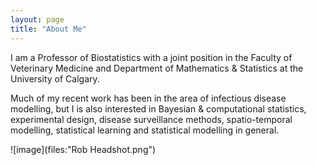 ```yaml
---
layout: page
title: "About Me"
---
```


I am a Professor of Biostatistics with a joint position in the Faculty of Veterinary Medicine and Department of Mathematics & Statistics at the University of Calgary. 

Much of my recent work has been in the area of infectious disease modelling, but I is also interested in Bayesian & computational statistics, experimental design, disease surveillance methods, spatio-temporal modelling, statistical learning and statistical modelling in general. 


![image](files:"Rob Headshot.png")
